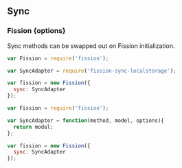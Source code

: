 ## Sync
### Fission {options}


Sync methods can be swapped out on Fission initialization.


```js
var Fission = require('fission');

var SyncAdapter = require('fission-sync-localstorage');

var fission = new Fission({
  sync: SyncAdapter
});

```


```js
var Fission = require('fission');

var SyncAdapter = function(method, model, options){
  return model;
};

var fission = new Fission({
  sync: SyncAdapter
});

```

